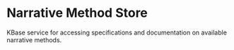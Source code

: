 Narrative Method Store
======================

KBase service for accessing specifications and documentation on available narrative methods.

